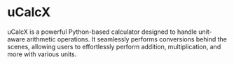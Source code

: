# uCalcX
uCalcX is a powerful Python-based calculator designed to handle unit-aware arithmetic operations. It seamlessly performs conversions behind the scenes, allowing users to effortlessly perform addition, multiplication, and more with various units.
